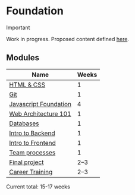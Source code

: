 # Foundation

> [!IMPORTANT]
> Work in progress. Proposed content defined [here](https://docs.google.com/document/d/151MLm-8WA6jSk0-9JhBTuG1xZ9Fo9HRLplJx6Bhps6A/edit?tab=t.0).

## Modules

| Name                                              | Weeks |
| ------------------------------------------------- | ----- |
| [HTML & CSS](./html-css)                          | 1     |
| [Git](./git)                                      | 1     |
| [Javascript Foundation](./javascript-foundation/) | 4     |
| [Web Architecture 101](./web-architecture-101/)   | 1     |
| [Databases](./databases/)                         | 1     |
| [Intro to Backend](./intro-to-backend/)           | 1     |
| [Intro to Frontend](./intro-to-frontend/)         | 1     |
| [Team processes](./team-processes-intro)          | 1     |
| [Final project](./final-project/)                 | 2–3   |
| [Career Training](./career-training/)             | 2–3   |

Current total: 15-17 weeks
